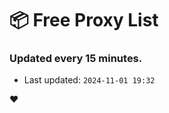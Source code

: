 # :package: Free Proxy List
### Updated every 15 minutes.

- Last updated: `2024-11-01 19:32`

:heart:
